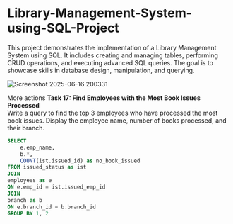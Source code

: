 # Library-Management-System-using-SQL-Project
This project demonstrates the implementation of a Library Management System using SQL. It includes creating and managing tables, performing CRUD operations, and executing advanced SQL queries. The goal is to showcase skills in database design, manipulation, and querying.


![Screenshot 2025-06-16 200331](https://github.com/user-attachments/assets/55eb248c-32c8-41bc-b471-671bbf69e7c9)

More actions
**Task 17: Find Employees with the Most Book Issues Processed**  
Write a query to find the top 3 employees who have processed the most book issues. Display the employee name, number of books processed, and their branch.

```sql
SELECT 
    e.emp_name,
    b.*,
    COUNT(ist.issued_id) as no_book_issued
FROM issued_status as ist
JOIN
employees as e
ON e.emp_id = ist.issued_emp_id
JOIN
branch as b
ON e.branch_id = b.branch_id
GROUP BY 1, 2
```


